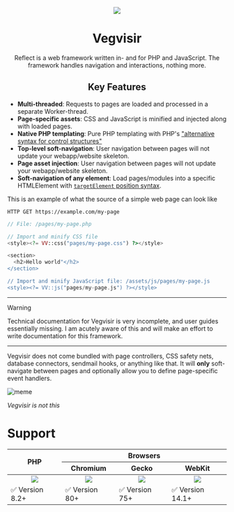 <p align="center">
<img src="https://github.com/VictorWesterlund/vegvisir/assets/35688133/4c33189e-eb70-4dab-82ae-8f0f404e1a0a"
</p>
<h1 align="center">Vegvisir</h1>
<p align="center">Reflect is a web framework written in- and for PHP and JavaScript. The framework handles navigation and interactions, nothing more.</p>

<h2 align="center">Key Features</h2>

- **Multi-threaded**: Requests to pages are loaded and processed in a separate Worker-thread.
- **Page-specific assets**: CSS and JavaScript is minified and injected along with loaded pages.
- **Native PHP templating**: Pure PHP templating with PHP's ["alternative syntax for control structures"](https://www.php.net/manual/en/control-structures.alternative-syntax.php)
- **Top-level soft-navigation**: User navigation between pages will not update your webapp/website skeleton.
- **Page asset injection**: User navigation between pages will not update your webapp/website skeleton.
- **Soft-navigation of any element**: Load pages/modules into a specific HTMLElement with [`targetElement` position syntax](https://developer.mozilla.org/en-US/docs/Web/API/Element/insertAdjacentElement#position).

This is an example of what the source of a simple web page can look like

```
HTTP GET https://example.com/my-page
```
```php
// File: /pages/my-page.php

// Import and minify CSS file
<style><?= VV::css("pages/my-page.css") ?></style>

<section>
  <h2>Hello world"</h2>
</section>

// Import and minify JavaScript file: /assets/js/pages/my-page.js
<style><?= VV::js("pages/my-page.js") ?></style>
```

---

> [!WARNING]
> Technical documentation for Vegvisir is very incomplete, and user guides essentially missing. I am acutely aware of this and will make an effort to write documentation for this framework.

---

Vegvisir does not come bundled with page controllers, CSS safety nets, database connectors, sendmail hooks, or anything like that. It will **only** soft-navigate between pages and optionally allow you to define page-specific event handlers.

![meme](https://user-images.githubusercontent.com/35688133/204326222-236a71be-5ea3-4653-8caa-6f6cfcd0d0d6.png)

*Vegvisir is not this*

# Support

<table>
  <thead>
    <tr>
      <th rowspan="2">PHP</th>
      <th colspan="3">Browsers</th>
    </tr>
    <tr align="center">
      <th>Chromium</th>
      <th>Gecko</th>
      <th>WebKit</th>
    </tr>
  </thead>
  <tbody>
    <tr align="center">
      <td><img src="https://github.com/VictorWesterlund/vegvisir/assets/35688133/a1a78138-5cef-4ba1-8dca-928eb32ebe9d"/></td>
      <td><img src="https://user-images.githubusercontent.com/35688133/230028928-dca1467d-8c63-4e69-9524-78e5751eaf24.png"/></td>
      <td><img src="https://user-images.githubusercontent.com/35688133/230029200-624d0126-9640-4b78-9eb5-a2e4be4e51be.png"/></td>
      <td><img src="https://user-images.githubusercontent.com/35688133/230029381-e7162ba1-e9ef-4b34-803f-043b5d16d365.png"/></td>
    </tr>
    <tr>
      <td>✅ Version 8.2+</td>
      <td>✅ Version 80+</td>
      <td>✅ Version 75+</td>
      <td>✅ Version 14.1+</td>
    </tr>
  </tbody>
</table>
